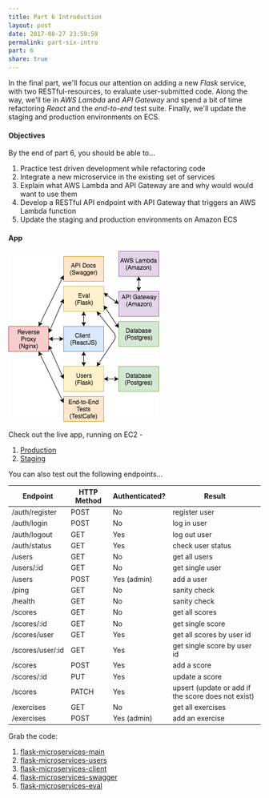 ```yaml
---
title: Part 6 Introduction
layout: post
date: 2017-08-27 23:59:59
permalink: part-six-intro
part: 6
share: true
---
```


In the final part, we'll focus our attention on adding a new *Flask* service, with two RESTful-resources, to evaluate user-submitted code. Along the way, we'll tie in *AWS Lambda* and *API Gateway* and spend a bit of time refactoring *React* and the *end-to-end* test suite. Finally, we'll update the staging and production environments on ECS.

#### Objectives

By the end of part 6, you should be able to...

1. Practice test driven development while refactoring code
1. Integrate a new microservice in the existing set of services
1. Explain what AWS Lambda and API Gateway are and why would would want to use them
1. Develop a RESTful API endpoint with API Gateway that triggers an AWS Lambda function
1. Update the staging and production environments on Amazon ECS


#### App

<div style="text-align:left;">
  <img src="/assets/img/testdriven-architecture-part6.png" style="max-width: 100%; border:0; box-shadow: none;" alt="microservice architecture">
</div>

Check out the live app, running on EC2 -

1. [Production](http://flask-microservices-prod-alb-814316018.us-east-1.elb.amazonaws.com)
1. [Staging](http://flask-microservices-staging-alb-1366920567.us-east-1.elb.amazonaws.com)

You can also test out the following endpoints...

| Endpoint        | HTTP Method | Authenticated?  | Result            |
|-----------------|-------------|-----------------|-------------------|
| /auth/register  | POST        | No              | register user     |
| /auth/login     | POST        | No              | log in user       |
| /auth/logout    | GET         | Yes             | log out user      |
| /auth/status    | GET         | Yes             | check user status |
| /users          | GET         | No              | get all users     |
| /users/:id      | GET         | No              | get single user   |
| /users          | POST        | Yes (admin)     | add a user        |
| /ping           | GET         | No              | sanity check      |
| /health         | GET         | No              | sanity check      |
| /scores              | GET    | No             | get all scores              |
| /scores/:id          | GET    | No             | get single score            |
| /scores/user         | GET    | Yes            | get all scores by user id   |
| /scores/user/:id     | GET    | Yes            | get single score by user id |
| /scores              | POST   | Yes            | add a score                 |
| /scores/:id          | PUT    | Yes            | update a score              |
| /scores          | PATCH  | Yes            | upsert (update or add if the score does not exist)             |
| /exercises | GET         | No             | get all exercises |
| /exercises | POST        | Yes (admin)    | add an exercise   |

Grab the code:

1. [flask-microservices-main](https://github.com/realpython/flask-microservices-main)
1. [flask-microservices-users](https://github.com/realpython/flask-microservices-users)
1. [flask-microservices-client](https://github.com/realpython/flask-microservices-client)
1. [flask-microservices-swagger](https://github.com/realpython/flask-microservices-swagger)
1. [flask-microservices-eval](https://github.com/realpython/flask-microservices-eval)
